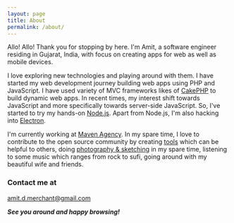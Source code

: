 ```yaml
---
layout: page
title: About
permalink: /about/
---
```


Allo! Allo! Thank you for stopping by here. I'm Amit, a software engineer residing in Gujarat, India, with focus on creating apps for web as well as mobile devices.

I love exploring new technologies and playing around with them. I have started my web development journey building web apps using PHP and JavaScript. I have used variety of MVC frameworks likes of [CakePHP](http://cakephp.org) to build dynamic web apps. In recent times, my interest shift towards JavaScript and more specifically towards server-side JavaScript. So, I've started to try my hands-on [Node.js](https://nodejs.org/en). Apart from Node.js, I'm also hacking into [Electron](http://electron.atom.io).

I'm currently working at [Maven Agency](http://www.mavenagency.co.za). In my spare time, I love to contribute to the open source community by creating [tools](https://github.com/amitmerchant1990) which can be helpful to others, doing [photography & sketching](https://www.instagram.com/amit_merchant/) in my spare time, listening to some music which ranges from rock to sufi, going around with my beautiful wife and friends.

### Contact me at

[amit.d.merchant@gmail.com](mailto:amit.d.merchant@gmail.com)

**_See you around and happy browsing!_**
